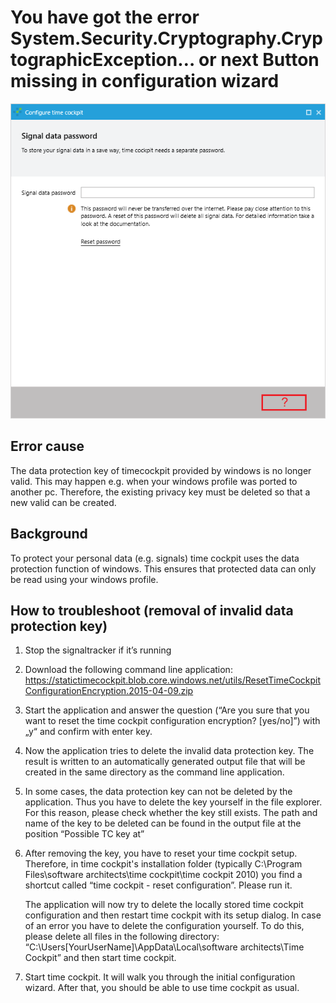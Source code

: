 # You have got the error System.Security.Cryptography.CryptographicException… or next Button missing in configuration wizard

![Next Button Missing](images/next-button-missing-en.png "Next Button Missing")

## Error cause
The data protection key of timecockpit provided by windows is no longer valid. This may happen e.g. when your windows profile was ported to another pc. Therefore, the existing privacy key must be deleted so that a new valid can be created.

## Background
To protect your personal data (e.g. signals) time cockpit uses the data protection function of windows. This ensures that protected data can only be read using your windows profile.

## How to troubleshoot (removal of invalid data protection key)
1. Stop the signaltracker if it’s running
1. Download the following command line application:
https://statictimecockpit.blob.core.windows.net/utils/ResetTimeCockpitConfigurationEncryption.2015-04-09.zip
1. Start the application and answer the question (“Are you sure that you want to reset the time cockpit configuration encryption? [yes/no]”) with „y“ and confirm with enter key.
1. Now the application tries to delete the invalid data protection key. The result is written to an automatically generated output file that will be created in the same directory as the command line application.
1. In some cases, the data protection key can not be deleted by the application. Thus you have to delete the key yourself in the file explorer. For this reason, please check whether the key still exists. The path and name of the key to be deleted can be found in the output file at the position “Possible TC key at”
1. After removing the key, you have to reset your time cockpit setup. Therefore, in time cockpit's installation folder (typically C:\Program Files\software architects\time cockpit\time cockpit 2010) you find a shortcut called “time cockpit - reset configuration”. Please run it.

   The application will now try to delete the locally stored time cockpit configuration and then restart time cockpit with its setup dialog. In case of an error you have to delete the configuration yourself. To do this, please delete all files in the following directory: “C:\Users\[YourUserName]\AppData\Local\software architects\Time Cockpit” and then start time cockpit.
1. Start time cockpit. It will walk you through the initial configuration wizard. After that, you should be able to use time cockpit as usual.
